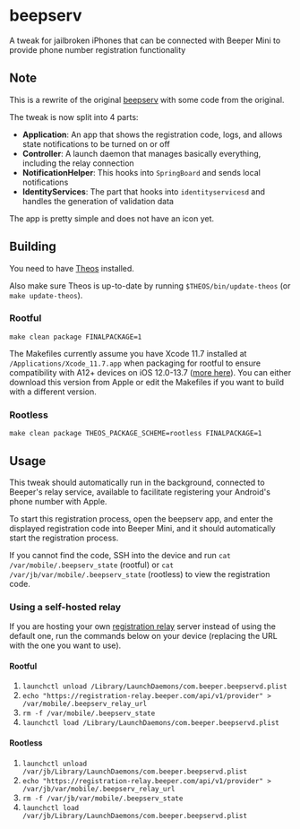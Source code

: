 # beepserv
A tweak for jailbroken iPhones that can be connected with Beeper Mini to provide phone number registration functionality

## Note
This is a rewrite of the original [beepserv](https://github.com/beeper/phone-registration-provider) with some code from the original.

The tweak is now split into 4 parts:
- **Application**: An app that shows the registration code, logs, and allows state notifications to be turned on or off
- **Controller**: A launch daemon that manages basically everything, including the relay connection
- **NotificationHelper**: This hooks into `SpringBoard` and sends local notifications
- **IdentityServices**: The part that hooks into `identityservicesd` and handles the generation of validation data

The app is pretty simple and does not have an icon yet.

## Building
You need to have [Theos](https://theos.dev/docs/installation) installed.

Also make sure Theos is up-to-date by running `$THEOS/bin/update-theos` (or `make update-theos`).

### Rootful
`make clean package FINALPACKAGE=1`

The Makefiles currently assume you have Xcode 11.7 installed at `/Applications/Xcode_11.7.app` when packaging for rootful to ensure compatibility with A12+ devices on iOS 12.0-13.7 ([more here](https://theos.dev/docs/arm64e-deployment)). You can either download this version from Apple or edit the Makefiles if you want to build with a different version.

### Rootless
`make clean package THEOS_PACKAGE_SCHEME=rootless FINALPACKAGE=1`

## Usage
This tweak should automatically run in the background, connected to Beeper's relay service, available to facilitate registering your Android's phone number with Apple.

To start this registration process, open the beepserv app, and enter the displayed registration code into Beeper Mini, and it should automatically start the registration process.

If you cannot find the code, SSH into the device and run `cat /var/mobile/.beepserv_state` (rootful) or `cat /var/jb/var/mobile/.beepserv_state` (rootless) to view the registration code.

### Using a self-hosted relay
If you are hosting your own [registration relay](https://github.com/beeper/registration-relay) server instead of using the default one, run the commands below on your device (replacing the URL with the one you want to use).

#### Rootful
1. `launchctl unload /Library/LaunchDaemons/com.beeper.beepservd.plist`
2. `echo "https://registration-relay.beeper.com/api/v1/provider" > /var/mobile/.beepserv_relay_url`
3. `rm -f /var/mobile/.beepserv_state`
4. `launchctl load /Library/LaunchDaemons/com.beeper.beepservd.plist`

#### Rootless
1. `launchctl unload /var/jb/Library/LaunchDaemons/com.beeper.beepservd.plist`
2. `echo "https://registration-relay.beeper.com/api/v1/provider" > /var/jb/var/mobile/.beepserv_relay_url`
3. `rm -f /var/jb/var/mobile/.beepserv_state`
4. `launchctl load /var/jb/Library/LaunchDaemons/com.beeper.beepservd.plist`